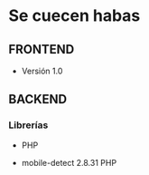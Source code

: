 # Se cuecen habas  

## FRONTEND

* Versión 1.0 

## BACKEND

### Librerías 

* PHP  
- mobile-detect 2.8.31 PHP



